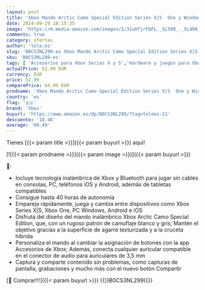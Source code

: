 ```yaml
---
layout: post
title: 'Xbox Mando Arctic Camo Special Edition Series X|S  One y Windows 10/11  Android  iOS  iPadOS'
date: 2024-09-29 18:15:35
image: 'https://m.media-amazon.com/images/I/31uHfjrFQFL._SL500_._SL400_.jpg'
comments: true
category: ofertas
author: 'tole.es'
slug: 'B0CS3NL299-es Xbox Mando Arctic Camo Special Edition Series X|S One y...'
sku: 'B0CS3NL299-es'
tags: [ 'Accesorios para Xbox Series X y S','Hardware y juegos para Xbox Series X y S','Videojuegos','xbox','🇪🇸', ]
actualPrice: 52.99 EUR
currency: EUR
price: 52.99
comparePrice: 64.99 EUR
prodname: 'Xbox Mando Arctic Camo Special Edition Series X|S  One y Windows 10/11  Android  iOS  iPadOS'
country: 'es'
flag: '🇪🇸'
brand: 'Xbox'
buyurl: 'https://www.amazon.es/dp/B0CS3NL299/?tag=tolees-21'
descuento: '18.46'
average: '60.49'
---
```


Tienes [{{< param title >}}]({{< param buyurl >}}) aqui!

[![{{< param prodname >}}]({{< param image >}})]({{< param buyurl >}})

🔎:

- Incluye tecnología inalámbrica de Xbox y Bluetooth para jugar sin cables en consolas, PC, teléfonos iOS y Android, además de tabletas compatibles
- Consigue hasta 40 horas de autonomía
- Empareja rápidamente, juega y cambia entre dispositivos como Xbox Series X|S, Xbox One, PC Windows, Android e iOS
- Disfruta del diseño del mando inalámbrico Xbox Arctic Camo Special Edition, que, con un rugoso patrón de camuflaje blanco y gris; Mantén el objetivo gracias a la superficie de agarre texturizada y a la cruceta híbrida
- Personaliza el mando al cambiar la asignación de botones con la app Accesorios de Xbox; Además, conecta cualquier auricular compatible en el conector de audio para auriculares de 3,5 mm
- Captura y comparte contenido sin problemas, como capturas de pantalla, grabaciones y mucho más con el nuevo botón Compartir

[🛒 Comprar!!!]({{< param buyurl >}})
{{<world>}}B0CS3NL299{{</world>}}
